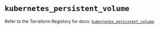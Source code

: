 # `kubernetes_persistent_volume`

Refer to the Terraform Registory for docs: [`kubernetes_persistent_volume`](https://registry.terraform.io/providers/hashicorp/kubernetes/2.25.1/docs/resources/persistent_volume).
